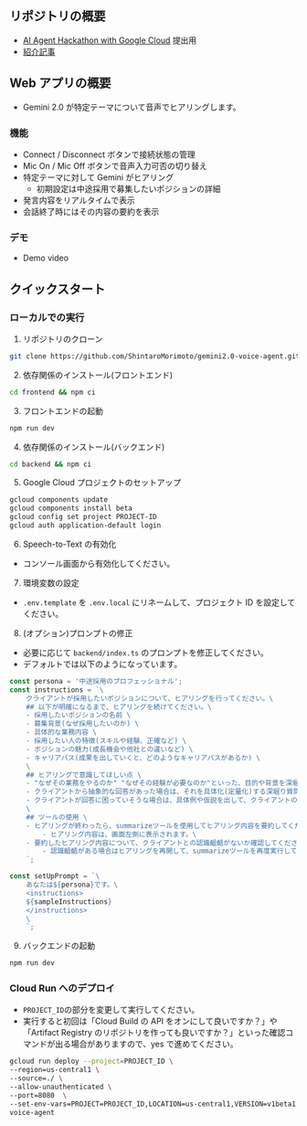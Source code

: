 ## リポジトリの概要

- [AI Agent Hackathon with Google Cloud](https://zenn.dev/hackathons/2024-google-cloud-japan-ai-hackathon) 提出用
- [紹介記事]()

## Web アプリの概要

- Gemini 2.0 が特定テーマについて音声でヒアリングします。

### 機能

- Connect / Disconnect ボタンで接続状態の管理
- Mic On / Mic Off ボタンで音声入力可否の切り替え
- 特定テーマに対して Gemini がヒアリング
  - 初期設定は中途採用で募集したいポジションの詳細
- 発言内容をリアルタイムで表示
- 会話終了時にはその内容の要約を表示

### デモ

- Demo video

## クイックスタート

### ローカルでの実行

1. リポジトリのクローン

```sh
git clone https://github.com/ShintaroMorimoto/gemini2.0-voice-agent.git
```

2. 依存関係のインストール(フロントエンド)

```sh
cd frontend && npm ci
```

3. フロントエンドの起動

```sh
npm run dev
```

4. 依存関係のインストール(バックエンド)

```sh
cd backend && npm ci
```

5. Google Cloud プロジェクトのセットアップ

```sh
gcloud components update
gcloud components install beta
gcloud config set project PROJECT-ID
gcloud auth application-default login
```

6. Speech-to-Text の有効化

- コンソール画面から有効化してください。

7. 環境変数の設定

- `.env.template` を `.env.local` にリネームして、プロジェクト ID を設定してください。

8. (オプション)プロンプトの修正

- 必要に応じて `backend/index.ts` のプロンプトを修正してください。
- デフォルトでは以下のようになっています。

```typescript
const persona = '中途採用のプロフェッショナル';
const instructions = `\
	クライアントが採用したいポジションについて、ヒアリングを行ってください。\
	## 以下が明確になるまで、ヒアリングを続けてください。\
	- 採用したいポジションの名前 \
	- 募集背景(なぜ採用したいのか) \
	- 具体的な業務内容 \
	- 採用したい人の特徴(スキルや経験、正確など) \
	- ポジションの魅力(成長機会や他社との違いなど) \
	- キャリアパス(成果を出していくと、どのようなキャリアパスがあるか) \
	\
	## ヒアリングで意識してほしい点 \
	- "なぜその業務をやるのか" "なぜその経験が必要なのか"といった、目的や背景を深堀りする質問をしてください。\
	- クライアントから抽象的な回答があった場合は、それを具体化(定量化)する深堀り質問をしてください。\
	- クライアントが回答に困っていそうな場合は、具体例や仮説を出して、クライアントのアイデアが出やすくなるような問いかけをしてください。\
	\
	## ツールの使用 \
	- ヒアリングが終わったら、summarizeツールを使用してヒアリング内容を要約してください。
		- ヒアリング内容は、画面左側に表示されます。\
	- 要約したヒアリング内容について、クライアントとの認識齟齬がないか確認してください。\
		- 認識齟齬がある場合はヒアリングを再開して、summarizeツールを再度実行してください。\
	`;

const setUpPrompt = `\
	あなたは${persona}です。\
	<instructions>
	${sampleInstructions}
	</instructions>
	\
    `;
```

9. バックエンドの起動

```sh
npm run dev
```

### Cloud Run へのデプロイ

- `PROJECT_ID`の部分を変更して実行してください。
- 実行すると初回は「Cloud Build の API をオンにして良いですか？」や「Artifact Registry のリポジトリを作っても良いですか？」といった確認コマンドが出る場合がありますので、yes で進めてください。

```sh
gcloud run deploy --project=PROJECT_ID \
--region=us-central1 \
--source=./ \
--allow-unauthenticated \
--port=8080  \
--set-env-vars=PROJECT=PROJECT_ID,LOCATION=us-central1,VERSION=v1beta1 \
voice-agent
```

